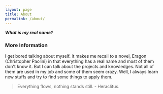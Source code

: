 ```yaml
---
layout: page
title: About
permalink: /about/
---
```


**_What is my real name?_**

### More Information
I get bored talking about myself. It makes me recall to a novel, Eragon (Christopher Paolini) in that everything has a real name and most of them don't know it. But I can talk about the projects and knowledges. Not all of them are used in my job and some of them seem crazy. Well, I always learn new stuffs and try to find some things to apply them.
> Everything flows, nothing stands still. - Heraclitus.
